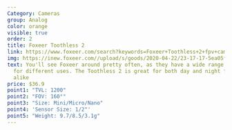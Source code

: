 ```yaml
---
Category: Cameras
group: Analog
color: orange
visible: true
order: 2
title: Foxeer Toothless 2
link: https://www.foxeer.com/search?keywords=Foxeer+Toothless+2+fpv+camera+HDR
img: https://inew.foxeer.com//upload/s/goods/2020-04-22/23-17-17-5ea05ffdb7cbe.images.800x800.jpg
text: You'll see Foxeer around pretty often, as they have a wide range of cams
  for different uses. The Toothless 2 is great for both day and night flying
  alike
price: $36.9
point1: "TVL: 1200"
point2: "FOV: 160°"
point3: "Size: Mini/Micro/Nano"
point4: 'Sensor Size: 1/2"'
point5: "Weight: 9.7/8.5/3.1g"
---
```

